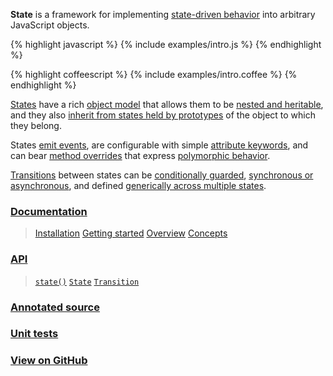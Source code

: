 **State** is a framework for implementing [state-driven behavior](/docs/#concepts--methods) into arbitrary JavaScript objects.

{% highlight javascript %}
{% include examples/intro.js %}
{% endhighlight %}

{% highlight coffeescript %}
{% include examples/intro.coffee %}
{% endhighlight %}

[States](/api/#state) have a rich [object model](/docs/#concepts--inheritance) that allows them to be [nested and heritable](/docs/#concepts--inheritance--superstates-and-substates), and they also [inherit from states held by prototypes](/docs/#concepts--inheritance--protostates) of the object to which they belong.

States [emit events](/docs/#concepts--events), are configurable with simple [attribute keywords](/docs/#concepts--attributes), and can bear [method overrides](/docs/#concepts--methods) that express [polymorphic behavior](/docs/#concepts--methods--context).

[Transitions](/api/#transition) between states can be [conditionally guarded](/docs/#concepts--guards), [synchronous or asynchronous](/docs/#concepts--transitions--lifecycle), and defined [generically across multiple states](/docs/#concepts--transitions--expressions).

### [Documentation](/docs/)

> [Installation](/docs/#installation)
> [Getting started](/docs/#getting-started)
> [Overview](/docs/#overview)
> [Concepts](/docs/#concepts)

### [API](/api/)

> [`state()`](/api/#module)
> [`State`](/api/#state)
> [`Transition`](/api/#transition)

### [Annotated source](/source/)

### [Unit tests](/tests/)

### [View on GitHub](http://github.com/nickfargo/state)
